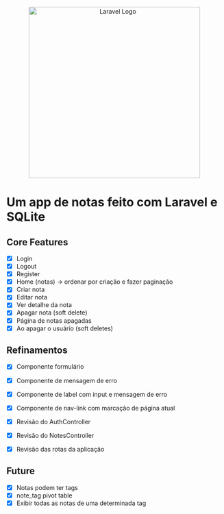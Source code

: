 <p align="center"><a href="https://laravel.com" target="_blank"><img src="https://raw.githubusercontent.com/laravel/art/master/logo-lockup/5%20SVG/2%20CMYK/1%20Full%20Color/laravel-logolockup-cmyk-red.svg" width="400" alt="Laravel Logo"></a></p>

# Um app de notas feito com Laravel e SQLite

## Core Features

-   [x] Login
-   [x] Logout
-   [x] Register
-   [x] Home (notas) -> ordenar por criação e fazer paginação
-   [x] Criar nota
-   [x] Editar nota
-   [x] Ver detalhe da nota
-   [x] Apagar nota (soft delete)
-   [x] Página de notas apagadas
-   [x] Ao apagar o usuário (soft deletes)

## Refinamentos

-   [x] Componente formulário
-   [x] Componente de mensagem de erro
-   [x] Componente de label com input e mensagem de erro
-   [x] Componente de nav-link com marcação de página atual

-   [x] Revisão do AuthController
-   [x] Revisão do NotesController
-   [x] Revisão das rotas da aplicação

## Future

-   [x] Notas podem ter tags
-   [x] note_tag pivot table
-   [x] Exibir todas as notas de uma determinada tag
